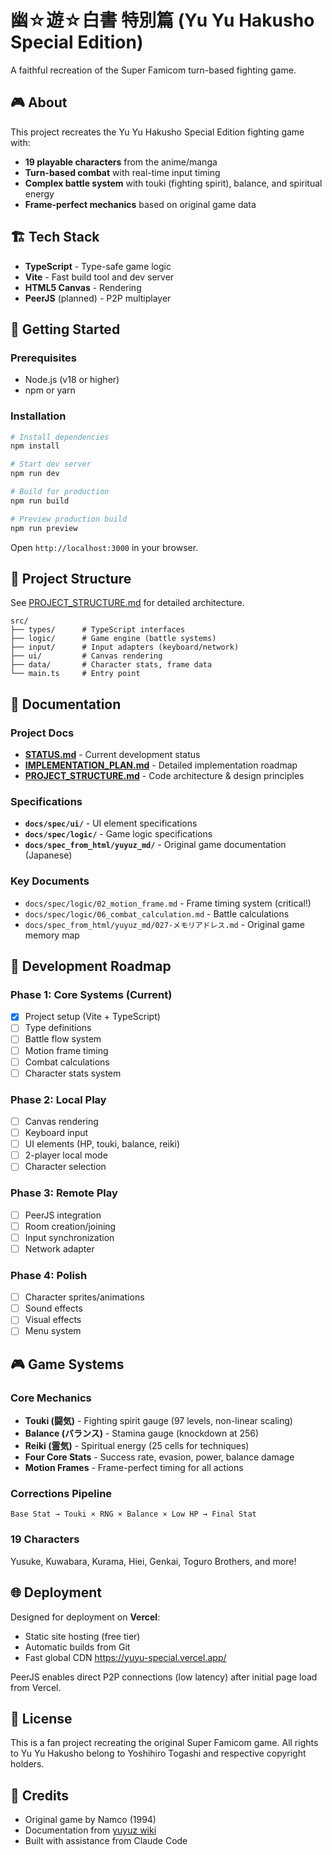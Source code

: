 # 幽☆遊☆白書 特別篇 (Yu Yu Hakusho Special Edition)

A faithful recreation of the Super Famicom turn-based fighting game.

## 🎮 About

This project recreates the Yu Yu Hakusho Special Edition fighting game with:
- **19 playable characters** from the anime/manga
- **Turn-based combat** with real-time input timing
- **Complex battle system** with touki (fighting spirit), balance, and spiritual energy
- **Frame-perfect mechanics** based on original game data

## 🏗️ Tech Stack

- **TypeScript** - Type-safe game logic
- **Vite** - Fast build tool and dev server
- **HTML5 Canvas** - Rendering
- **PeerJS** (planned) - P2P multiplayer

## 🚀 Getting Started

### Prerequisites
- Node.js (v18 or higher)
- npm or yarn

### Installation

```bash
# Install dependencies
npm install

# Start dev server
npm run dev

# Build for production
npm run build

# Preview production build
npm run preview
```

Open `http://localhost:3000` in your browser.

## 📁 Project Structure

See [PROJECT_STRUCTURE.md](./PROJECT_STRUCTURE.md) for detailed architecture.

```
src/
├── types/      # TypeScript interfaces
├── logic/      # Game engine (battle systems)
├── input/      # Input adapters (keyboard/network)
├── ui/         # Canvas rendering
├── data/       # Character stats, frame data
└── main.ts     # Entry point
```

## 📖 Documentation

### Project Docs
- **[STATUS.md](./STATUS.md)** - Current development status
- **[IMPLEMENTATION_PLAN.md](./docs/IMPLEMENTATION_PLAN.md)** - Detailed implementation roadmap
- **[PROJECT_STRUCTURE.md](./PROJECT_STRUCTURE.md)** - Code architecture & design principles

### Specifications
- **`docs/spec/ui/`** - UI element specifications
- **`docs/spec/logic/`** - Game logic specifications
- **`docs/spec_from_html/yuyuz_md/`** - Original game documentation (Japanese)

### Key Documents
- `docs/spec/logic/02_motion_frame.md` - Frame timing system (critical!)
- `docs/spec/logic/06_combat_calculation.md` - Battle calculations
- `docs/spec_from_html/yuyuz_md/027-メモリアドレス.md` - Original game memory map

## 🎯 Development Roadmap

### Phase 1: Core Systems (Current)
- [x] Project setup (Vite + TypeScript)
- [ ] Type definitions
- [ ] Battle flow system
- [ ] Motion frame timing
- [ ] Combat calculations
- [ ] Character stats system

### Phase 2: Local Play
- [ ] Canvas rendering
- [ ] Keyboard input
- [ ] UI elements (HP, touki, balance, reiki)
- [ ] 2-player local mode
- [ ] Character selection

### Phase 3: Remote Play
- [ ] PeerJS integration
- [ ] Room creation/joining
- [ ] Input synchronization
- [ ] Network adapter

### Phase 4: Polish
- [ ] Character sprites/animations
- [ ] Sound effects
- [ ] Visual effects
- [ ] Menu system

## 🎮 Game Systems

### Core Mechanics
- **Touki (闘気)** - Fighting spirit gauge (97 levels, non-linear scaling)
- **Balance (バランス)** - Stamina gauge (knockdown at 256)
- **Reiki (霊気)** - Spiritual energy (25 cells for techniques)
- **Four Core Stats** - Success rate, evasion, power, balance damage
- **Motion Frames** - Frame-perfect timing for all actions

### Corrections Pipeline
```
Base Stat → Touki × RNG × Balance × Low HP → Final Stat
```

### 19 Characters
Yusuke, Kuwabara, Kurama, Hiei, Genkai, Toguro Brothers, and more!

## 🌐 Deployment

Designed for deployment on **Vercel**:
- Static site hosting (free tier)
- Automatic builds from Git
- Fast global CDN
https://yuyu-special.vercel.app/

PeerJS enables direct P2P connections (low latency) after initial page load from Vercel.

## 📝 License

This is a fan project recreating the original Super Famicom game. All rights to Yu Yu Hakusho belong to Yoshihiro Togashi and respective copyright holders.

## 🙏 Credits

- Original game by Namco (1994)
- Documentation from [yuyuz wiki](https://w.atwiki.jp/yuyuz/)
- Built with assistance from Claude Code
